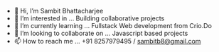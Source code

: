 - 👋 Hi, I’m Sambit Bhattacharjee
- 👀 I’m interested in ... Building collaborative projects
- 🌱 I’m currently learning ... Fullstack Web development from Crio.Do
- 💞️ I’m looking to collaborate on ... Javascript based projects
- 📫 How to reach me ...  +91 8257979495 / sambitb8@gmail.com

<!---
sambitb8/sambitb8 is a ✨ special ✨ repository because its `README.md` (this file) appears on your GitHub profile.
You can click the Preview link to take a look at your changes.
--->

